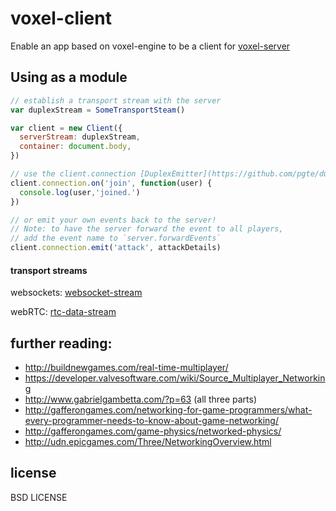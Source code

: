 # voxel-client

Enable an app based on voxel-engine to be a client for [voxel-server](https://github.com/kumavis/voxel-server)


## Using as a module

```javascript
// establish a transport stream with the server
var duplexStream = SomeTransportSteam()

var client = new Client({
  serverStream: duplexStream,
  container: document.body,
})

// use the client.connection [DuplexEmitter](https://github.com/pgte/duplex-emitter) to react to remote events
client.connection.on('join', function(user) {
  console.log(user,'joined.')
})

// or emit your own events back to the server!
// Note: to have the server forward the event to all players,
// add the event name to `server.forwardEvents`
client.connection.emit('attack', attackDetails)
```

#### transport streams

websockets: [websocket-stream](https://github.com/maxogden/websocket-stream)

webRTC: [rtc-data-stream](https://github.com/kumavis/rtc-data-stream)


## further reading:

- http://buildnewgames.com/real-time-multiplayer/
- https://developer.valvesoftware.com/wiki/Source_Multiplayer_Networking
- http://www.gabrielgambetta.com/?p=63 (all three parts)
- http://gafferongames.com/networking-for-game-programmers/what-every-programmer-needs-to-know-about-game-networking/
- http://gafferongames.com/game-physics/networked-physics/
- http://udn.epicgames.com/Three/NetworkingOverview.html

## license

BSD LICENSE